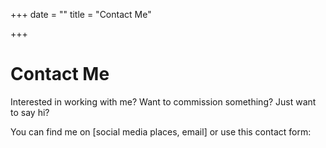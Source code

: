 +++
date = ""
title = "Contact Me"

+++

Contact Me
==============================


Interested in working with me? Want to commission something? Just want to say hi?

You can find me on \[social media places, email\] or use this contact form: